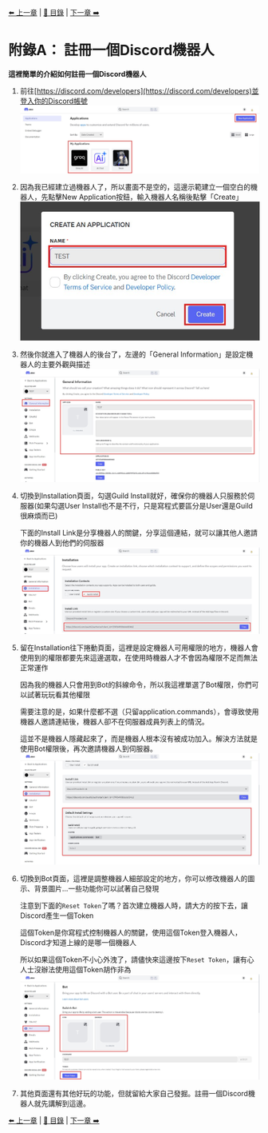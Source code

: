 [⬅️ 上一章](第三章.md) | [📖 目錄](README.md) | [下一章 ➡️](附錄B.md)  
# **附錄A： 註冊一個Discord機器人**    
**這裡簡單的介紹如何註冊一個Discord機器人**  
1. 前往[https://discord.com/developers](https://discord.com/developers)並登入你的Discord帳號  
    ![照片01](pictures/附錄A_01.jpg)  

2. 因為我已經建立過機器人了，所以畫面不是空的，這邊示範建立一個空白的機器人，先點擊New Application按鈕，輸入機器人名稱後點擊「Create」  
    ![照片02](pictures/附錄A_02.jpg)  

3. 然後你就進入了機器人的後台了，左邊的「General Information」是設定機器人的主要外觀與描述  
    ![照片03](pictures/附錄A_03.jpg)  

4. 切換到Installation頁面，勾選Guild Install就好，確保你的機器人只服務於伺服器(如果勾選User Install也不是不行，只是寫程式要區分是User還是Guild很麻煩而已)
    
    下面的Install Link是分享機器人的關鍵，分享這個連結，就可以讓其他人邀請你的機器人到他們的伺服器  
    ![照片04](pictures/附錄A_04.jpg)  

5. 留在Installation往下捲動頁面，這裡是設定機器人可用權限的地方，機器人會使用到的權限都要先來這邊選取，在使用時機器人才不會因為權限不足而無法正常運作

    因為我的機器人只會用到Bot的斜線命令，所以我這裡單選了Bot權限，你們可以試著玩玩看其他權限

    需要注意的是，如果什麼都不選（只留application.commands），會導致使用機器人邀請連結後，機器人卻不在伺服器成員列表上的情況。

    這並不是機器人隱藏起來了，而是機器人根本沒有被成功加入。解決方法就是使用Bot權限後，再次邀請機器人到伺服器。  
    ![照片05](pictures/附錄A_05.jpg)  

6. 切換到Bot頁面，這裡是調整機器人細部設定的地方，你可以修改機器人的圖示、背景圖片...一些功能你可以試著自己發現

    注意到下面的`Reset Token`了嗎？首次建立機器人時，請大方的按下去，讓Discord產生一個Token

    這個Token是你寫程式控制機器人的關鍵，使用這個Token登入機器人，Discord才知道上線的是哪一個機器人

    所以如果這個Token不小心外洩了，請儘快來這邊按下`Reset Token`，讓有心人士沒辦法使用這個Token胡作非為
    ![照片06](pictures/附錄A_06.jpg)  

9. 其他頁面還有其他好玩的功能，但就留給大家自己發掘。註冊一個Discord機器人就先講解到這邊。



[⬅️ 上一章](第三章.md) | [📖 目錄](README.md) | [下一章 ➡️](附錄B.md)
